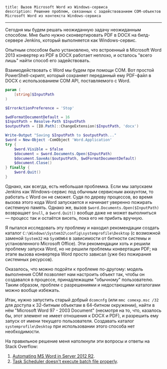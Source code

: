     title: Вызов Microsoft Word из Windows-сервиса
    description: Решение проблем, связанных с задействованием COM-объектов Microsoft Word из контекста Windows-сервиса
---

Сегодня мы будем решать неожиданную задачу неожиданным способом. Мне было нужно
сконвертировать PDF в DOCX на билд-сервере Jenkins, который выполняется как
Windows-сервис.

Опытным способом было установлено, что встроенный в Microsoft Word 2013
конвертер из PDF в DOCX работает неплохо, и осталось "всего лишь" найти способ
его задействовать.

Взаимодействовать с Word мы будем при помощи COM. Вот простой PowerShell-скрипт,
который сохраняет переданный ему PDF-файл в DOCX с использованием COM API,
поставляемого с Word.

```powershell
param (
    [string]$InputPath
)

$ErrorActionPreference = 'Stop'

$wdFormatDocumentDefault = 16
$InputPath = Resolve-Path $InputPath
$outputPath = [IO.Path]::ChangeExtension($InputPath, 'docx')

Write-Output "Saving $InputPath to $outputPath..."
$word = New-Object -ComObject 'Word.Application'
try {
    $word.Visible = $false
    $document = $word.Documents.Open($InputPath)
    $document.SaveAs($outputPath, $wdFormatDocumentDefault)
    $document.Close()
} finally {
    $word.Quit()
}
```

Однако, как всегда, есть небольшая проблемка. Если мы запускаем Jenkins как
Windows-сервис под обычным сервисным аккаунтом, то работать с Word он не сможет.
Судя по дереву процессов, во время вызова этого кода Word запускается и начинает
уверенно пожирать системную память. Однако же, вызов
`$word.Documents.Open($InputPath)` возвращает `$null`, а `$word.Quit()` вообще
даже не может выполниться — процесс так и остаётся висеть, пока его не прибить
вручную.

Я пытался исследовать эту проблему и находил рекомендации создать каталог
`C:\Windows\System32\config\systemprofile\Desktop` (с возможной заменой
`System32` на `SysWOW64` в зависимости от битности системы и установленного
Microsoft Office). Эти рекомендации хоть и решили проблему запуска Word, но не
решили проблемы конвертации PDF; на этапе вызова конвертера Word просто зависал
(уже без пожирания системных ресурсов).

Оказалось, что можно подойти к проблеме по-другому: модель выполнения COM
позволяет нам настроить объект так, чтобы он создавался в процессе,
принадлежащем "обычному" пользователю. Таким образом, проблем с разрешениями и
недостающими каталогами можно вообще избежать.

Итак, нужно запустить старый добрый `dcomcnfg` (или `mmc comexp.msc /32` для
доступа к 32-битным объектам в 64-битном окружении), найти в нём "Microsoft Word
97 - 2003 Document" (несмотря на то, что, казалось бы, этот элемент не имеет
отношения к DOCX и PDF), и разрешить ему запуск от имени текущего пользователя.
Создавать каталог `systemprofile\Desktop` при использовании этого способа нет
необходимости.

На правильное решение меня натолкнули эти вопросы и ответы на Stack Overflow:

1. [Automating MS Word in Server 2012 R2][so-0].
2. [Task Scheduler doesn't execute batch file properly][so-1].

[so-0]: http://stackoverflow.com/a/34720474
[so-1]: http://stackoverflow.com/a/25210194
